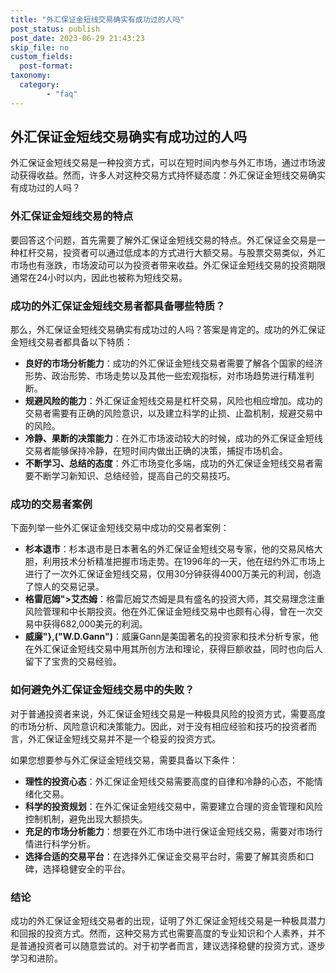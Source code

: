 ```yaml
---
title: "外汇保证金短线交易确实有成功过的人吗"
post_status: publish
post_date: 2023-06-29 21:43:23
skip_file: no
custom_fields: 
  post-format: 
taxonomy:
  category:
        - "faq"
---
```


## 外汇保证金短线交易确实有成功过的人吗

外汇保证金短线交易是一种投资方式，可以在短时间内参与外汇市场，通过市场波动获得收益。然而，许多人对这种交易方式持怀疑态度：外汇保证金短线交易确实有成功过的人吗？

### 外汇保证金短线交易的特点

要回答这个问题，首先需要了解外汇保证金短线交易的特点。外汇保证金交易是一种杠杆交易，投资者可以通过低成本的方式进行大额交易。与股票交易类似，外汇市场也有涨跌，市场波动可以为投资者带来收益。外汇保证金短线交易的投资期限通常在24小时以内，因此也被称为短线交易。

### 成功的外汇保证金短线交易者都具备哪些特质？

那么，外汇保证金短线交易确实有成功过的人吗？答案是肯定的。成功的外汇保证金短线交易者都具备以下特质：

- **良好的市场分析能力**：成功的外汇保证金短线交易者需要了解各个国家的经济形势、政治形势、市场走势以及其他一些宏观指标，对市场趋势进行精准判断。
- **规避风险的能力**：外汇保证金短线交易是杠杆交易，风险也相应增加。成功的交易者需要有正确的风险意识，以及建立科学的止损、止盈机制，规避交易中的风险。
- **冷静、果断的决策能力**：在外汇市场波动较大的时候，成功的外汇保证金短线交易者能够保持冷静，在短时间内做出正确的决策，捕捉市场机会。
- **不断学习、总结的态度**：外汇市场变化多端，成功的外汇保证金短线交易者需要不断学习新知识、总结经验，提高自己的交易技巧。

### 成功的交易者案例

下面列举一些外汇保证金短线交易中成功的交易者案例：

- **杉本退市**：杉本退市是日本著名的外汇保证金短线交易专家，他的交易风格大胆，利用技术分析精准把握市场走势。在1996年的一天，他在纽约外汇市场上进行了一次外汇保证金短线交易，仅用30分钟获得4000万美元的利润，创造了惊人的交易记录。
- **格雷厄姆">艾杰姆**：格雷厄姆艾杰姆是具有盛名的投资大师，其交易理念注重风险管理和中长期投资。他在外汇保证金短线交易中也颇有心得，曾在一次交易中获得682,000美元的利润。
- **威廉"},("W.D.Gann")**：威廉Gann是美国著名的投资家和技术分析专家，他在外汇保证金短线交易中用其所创方法和理论，获得巨额收益，同时也向后人留下了宝贵的交易经验。

### 如何避免外汇保证金短线交易中的失败？

对于普通投资者来说，外汇保证金短线交易是一种极具风险的投资方式，需要高度的市场分析、风险意识和决策能力。因此，对于没有相应经验和技巧的投资者而言，外汇保证金短线交易并不是一个稳妥的投资方式。

如果您想要参与外汇保证金短线交易，需要具备以下条件：

- **理性的投资心态**：外汇保证金短线交易需要高度的自律和冷静的心态，不能情绪化交易。
- **科学的投资规划**：在外汇保证金短线交易中，需要建立合理的资金管理和风险控制机制，避免出现大额损失。
- **充足的市场分析能力**：想要在外汇市场中进行保证金短线交易，需要对市场行情进行科学分析。
- **选择合适的交易平台**：在选择外汇保证金交易平台时，需要了解其资质和口碑，选择稳健安全的平台。

### 结论

成功的外汇保证金短线交易者的出现，证明了外汇保证金短线交易是一种极具潜力和回报的投资方式。然而，这种交易方式也需要高度的专业知识和个人素养，并不是普通投资者可以随意尝试的。对于初学者而言，建议选择稳健的投资方式，逐步学习和进阶。
